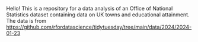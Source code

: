 Hello! This is a repository for a data analysis of an Office of National Statistics dataset containing data on UK towns and educational attainment. The data is from 
https://github.com/rfordatascience/tidytuesday/tree/main/data/2024/2024-01-23
